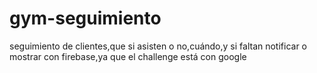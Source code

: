 # gym-seguimiento
seguimiento de clientes,que si asisten o no,cuándo,y si faltan notificar o mostrar con firebase,ya que el challenge está con google
